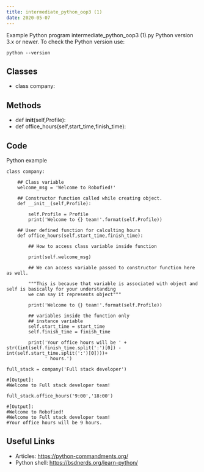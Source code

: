 ```yaml
---
title: intermediate_python_oop3 (1)
date: 2020-05-07
---
```

Example Python program intermediate_python_oop3 (1).py
Python version 3.x or newer.
To check the Python version use:

    python --version


## Classes

* class company:

## Methods

* def __init__(self,Profile):
* def office_hours(self,start_time,finish_time):

## Code

Python example

    class company:
        
        ## Class variable
        welcome_msg = 'Welcome to Robofied!'
        
        ## Constructor function called while creating object.
        def __init__(self,Profile):
            
            self.Profile = Profile
            print('Welcome to {} team!'.format(self.Profile))
    
        ## User defined function for calculting hours
        def office_hours(self,start_time,finish_time):
            
            ## How to access class variable inside function
            
            print(self.welcome_msg)
            
            ## We can access variable passed to constructor function here as well.
            
            """This is because that variable is associated with object and self is basically for your understanding 
            we can say it represents object"""
            
            print('Welcome to {} team!'.format(self.Profile))
            
            ## variables inside the function only
            ## instance variable
            self.start_time = start_time
            self.finish_time = finish_time
            
            print('Your office hours will be ' + str((int(self.finish_time.split(':')[0]) - int(self.start_time.split(':')[0])))+ 
                  ' hours.')
            
    full_stack = company('Full stack developer')
    
    #[Output]:
    #Welcome to Full stack developer team!
    
    full_stack.office_hours('9:00','18:00')
    
    #[Output]:
    #Welcome to Robofied!
    #Welcome to Full stack developer team!
    #Your office hours will be 9 hours.
    
    

## Useful Links

- Articles: https://python-commandments.org/
- Python shell: https://bsdnerds.org/learn-python/
